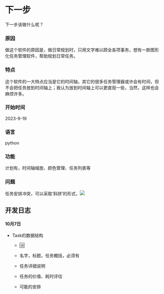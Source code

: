 # 下一步

下一步该做什么呢？

### 原因

做这个软件的原因是，做日常规划时，只用文字难以顾全各项事务，想有一款图形化任务管理软件，帮助规划日常任务。

### 特点

这个软件的一大特点应当是它的时间轴，其它的很多任务管理器或许会有时间，但不会把任务放到时间轴上；我认为放到时间轴上可以更直观一些，当然，这样也会麻烦许多。

### 开始时间

2023-9-19

### 语言

python

### 功能

计划有，时间轴缩放、颜色管理、任务列表等

### 问题

任务安排冲突，可以采取‘斜拼’的形式，![](/Users/yuan/Library/Application%20Support/marktext/images/2023-11-20-16-12-24-image.png)

## 开发日志

#### 10月7日

- Task的数据结构
  
  - 🆔
  
  - 名字，标题，任务概括，必须有
  
  - 任务详细说明
  
  - 任务的价值、耗时评估
  
  - 可能的安排
